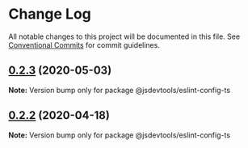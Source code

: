 # Change Log

All notable changes to this project will be documented in this file.
See [Conventional Commits](https://conventionalcommits.org) for commit guidelines.

## [0.2.3](https://github.com/jsdevtools/jsdevtools/compare/@jsdevtools/eslint-config-ts@0.2.2...@jsdevtools/eslint-config-ts@0.2.3) (2020-05-03)

**Note:** Version bump only for package @jsdevtools/eslint-config-ts





## [0.2.2](https://github.com/jsdevtools/jsdevtools/compare/@jsdevtools/eslint-config-ts@0.2.1...@jsdevtools/eslint-config-ts@0.2.2) (2020-04-18)

**Note:** Version bump only for package @jsdevtools/eslint-config-ts
